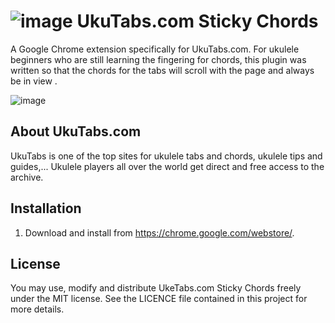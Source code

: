 # ![image](https://raw.github.com/tleish/UkuTabs.com-Sticky-Chords/master/icons/icon48.png) UkuTabs.com Sticky Chords
A Google Chrome extension specifically for UkuTabs.com. For ukulele beginners who are still learning the fingering for chords, this plugin was written so that the chords for the tabs will scroll with the page and always be in view .

![image](https://raw.github.com/tleish/UkuTabs.com-Sticky-Chords/master/images/screenshot.png)

## About UkuTabs.com
UkuTabs is one of the top sites for ukulele tabs and chords, ukulele tips and guides,... Ukulele players all over the world get direct and free access to the archive.

## Installation

1. Download and install from https://chrome.google.com/webstore/.

## License

You may use, modify and distribute UkeTabs.com Sticky Chords freely under the MIT license. See the LICENCE file contained in this project for more details.
